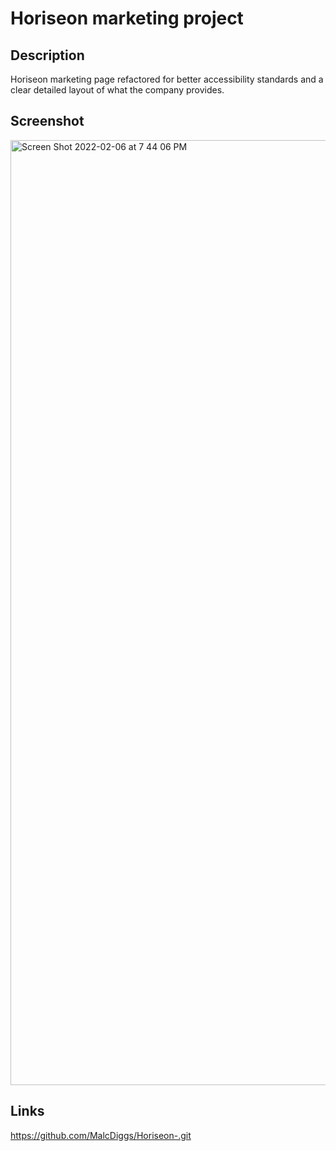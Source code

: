 # Horiseon marketing project

## Description
Horiseon marketing page refactored for better accessibility standards and a clear detailed layout of what the company provides.

## Screenshot
<img width="1512" alt="Screen Shot 2022-02-06 at 7 44 06 PM" src="https://user-images.githubusercontent.com/97936992/152709052-b5b9a5ee-fe04-4b23-8cd4-8c4ff3e18b6d.png">

## Links

https://github.com/MalcDiggs/Horiseon-.git




